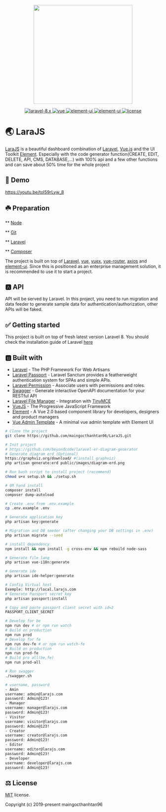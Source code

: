 <p align="center">
  <img width="320" src="https://cdn-images-1.medium.com/max/2600/0*rHWrSMikANaGuc11">
</p>
<p align="center">
  <a href="https://github.com/vuejs/vue">
    <img src="https://img.shields.io/badge/laravel-8.x-red.svg" alt="laravel-8.x">
  </a>
  <a href="https://laravel.com/docs/5.8">
    <img src="https://img.shields.io/badge/vue-2.6.12-brightgreen.svg" alt="vue">
  </a>
  <a href="https://github.com/ElemeFE/element">
    <img src="https://img.shields.io/badge/element--ui-2.15.1-brightgreen.svg" alt="element-ui">
  </a>
  <a href="https://tailwindcss.com/docs/installation">
    <img src="https://img.shields.io/badge/tailwindcss-2.1.1-brightgreen.svg" alt="element-ui">
  </a>
  <a href="https://github.com/PanJiaChen/vue-element-admin/blob/master/LICENSE">
    <img src="https://img.shields.io/badge/license-MIT-brightgreen.svg" alt="license">
  </a>
</p>

# 🌏 LaraJS

[LaraJS]() is a beautiful dashboard combination of [Laravel](https://laravel.com/), [Vue.js](https://github.com/vuejs/vue) and the UI Toolkit [Element](https://github.com/ElemeFE/element). Especially with the code generator function(CREATE, EDIT, DELETE, API, CMS, DATABASE,...) with 100% api and a few other functions and can save about 50% time for the whole project

## 💌 Demo

https://youtu.be/toI59rLyw_8

## ☘️ Preparation

\*\* [Node](http://nodejs.org/)

\*\* [Git](https://git-scm.com/)

\*\* [Laravel](https://laravel.com/)

\*\* [Composer](https://getcomposer.org/)

The project is built on top of [Laravel](https://laravel.com), [vue](https://cn.vuejs.org/index.html), [vuex](https://vuex.vuejs.org/zh-cn/), [vue-router](https://router.vuejs.org/zh-cn/), [axios](https://github.com/axios/axios) and [element-ui](https://github.com/ElemeFE/element). Since this is positioned as an enterprise management solution, it is recommended to use it to start a project.

## 🅰 API

API will be served by Laravel. In this project, you need to run migration and data feeder to generate sample data for authentication/authorization, other APIs will be faked.

## ✅ Getting started

This project is built on top of fresh latest version Laravel 8. You should check the installation guide of Laravel [here](https://laravel.com/docs/8.x)

## 🅱 Built with

-   [Laravel](https://laravel.com/) - The PHP Framework For Web Artisans
-   [Laravel Passport](https://github.com/laravel/passport) - Laravel Sanctum provides a featherweight authentication system for SPAs and simple APIs.
-   [Laravel Permission](https://github.com/spatie/laravel-permission) - Associate users with permissions and roles.
-   [Swagger](https://github.com/zircote/swagger-php) - Generate interactive OpenAPI documentation for your RESTful API
-   [Laravel File Manager](https://github.com/UniSharp/laravel-filemanager) - Integration with [TinyMCE](https://www.tiny.cloud/docs/)
-   [VueJS](https://vuejs.org/) - The Progressive JavaScript Framework
-   [Element](https://element.eleme.io/) - A Vue 2.0 based component library for developers, designers and product managers
-   [Vue Admin Template](https://github.com/PanJiaChen/vue-element-admin) - A minimal vue admin template with Element UI

```bash
# Clone the project
git clone https://github.com/maingocthanhtan96/LaraJS.git

# Init project
# https://github.com/beyondcode/laravel-er-diagram-generator
# Generate diagram erd (Optional)
https://graphviz.org/download/ #(install graphviz)
php artisan generate:erd public/images/diagram-erd.png

# Run bash script to install project (recommend)
chmod u+x setup.sh && ./setup.sh

# OR hand install
composer install
composer dump-autoload

# Create .env from .env.example
cp .env.example .env

# Generate application key
php artisan key:generate

# Migration and DB seeder (after changing your DB settings in .env)
php artisan migrate --seed

# install dependency
npm install && npm install -g cross-env && npm rebuild node-sass

# Generate file lang
php artisan vue-i18n:generate

# Generate ide
php artisan ide-helper:generate

# Config Virtual host
Exemple: http://local.larajs.com
# Generate Passport secret key
php artisan passport:install

# Copy and paste passport client secret with id=2
PASSPORT_CLIENT_SECRET

# Develop for be
npm run dev # or npm run watch
# Build on production
npm run prod
# Develop for fe
npm run dev-fe # or npm run watch-fe
# Build on production
npm run prod-fe
# Build pro all(be,fe)
npm run prod-all

# Run swagger
./swagger.sh

# username, password
- Amin
username: admin@larajs.com
password: Admin@123!
- Manager
username: manager@larajs.com
password: Admin@123!
- Visitor
username: visitor@larajs.com
password: Admin@123!
- Creator
username: creator@larajs.com
password: Admin@123!
- Editor
username: editor@larajs.com
password: Admin@123!
- Developer
username: developer@larajs.com
password: Admin@123!
```

## ⚖️ License

[MIT](https://github.com/maingocthanhtan96/LaraJS/blob/master/LICENSE) license.

Copyright (c) 2019-present maingocthanhtan96
